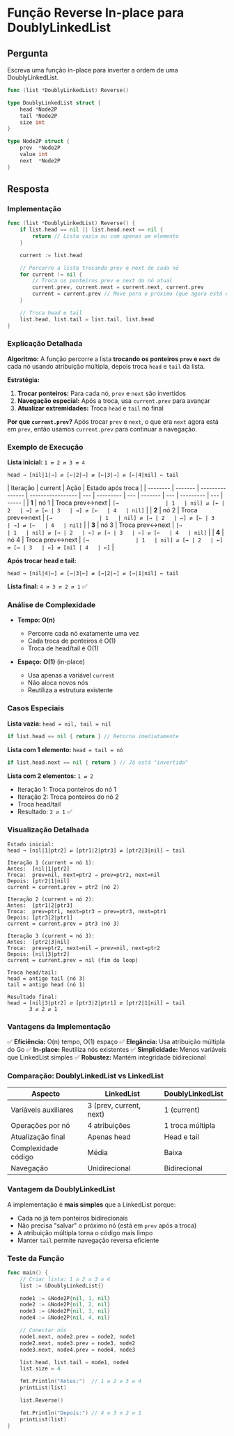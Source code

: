 # Função Reverse In-place para DoublyLinkedList

## Pergunta

Escreva uma função in-place para inverter a ordem de uma DoublyLinkedList.

```go
func (list *DoublyLinkedList) Reverse()

type DoublyLinkedList struct {
    head *Node2P
    tail *Node2P
    size int
}

type Node2P struct {
    prev  *Node2P
    value int
    next  *Node2P
}
```

## Resposta

### Implementação

```go
func (list *DoublyLinkedList) Reverse() {
    if list.head == nil || list.head.next == nil {
        return // Lista vazia ou com apenas um elemento
    }

    current := list.head

    // Percorre a lista trocando prev e next de cada nó
    for current != nil {
        // Troca os ponteiros prev e next do nó atual
        current.prev, current.next = current.next, current.prev
        current = current.prev // Move para o próximo (que agora está em prev)
    }

    // Troca head e tail
    list.head, list.tail = list.tail, list.head
}
```

### Explicação Detalhada

**Algoritmo:** A função percorre a lista **trocando os ponteiros `prev` e `next`** de cada nó usando atribuição múltipla, depois troca `head` e `tail` da lista.

**Estratégia:**

1. **Trocar ponteiros:** Para cada nó, `prev` e `next` são invertidos
2. **Navegação especial:** Após a troca, usa `current.prev` para avançar
3. **Atualizar extremidades:** Troca `head` e `tail` no final

**Por que `current.prev`?**
Após trocar `prev` e `next`, o que era `next` agora está em `prev`, então usamos `current.prev` para continuar a navegação.

### Exemplo de Execução

**Lista inicial:** `1 ⇄ 2 ⇄ 3 ⇄ 4`

```
head → [nil|1|→] ⇄ [←|2|→] ⇄ [←|3|→] ⇄ [←|4|nil] ← tail
```

| Iteração | current | Ação            | Estado após troca |
| -------- | ------- | --------------- | ----------------- | --- | --------- | --- | ------- | --- | --------- | --- | ----- |
| **1**    | nó 1    | Troca prev↔next | `[→               | 1   | nil] ⇄ [← | 2   | →] ⇄ [← | 3   | →] ⇄ [←   | 4   | nil]` |
| **2**    | nó 2    | Troca prev↔next | `[→               | 1   | nil] ⇄ [→ | 2   | ←] ⇄ [← | 3   | →] ⇄ [←   | 4   | nil]` |
| **3**    | nó 3    | Troca prev↔next | `[→               | 1   | nil] ⇄ [→ | 2   | ←] ⇄ [→ | 3   | ←] ⇄ [←   | 4   | nil]` |
| **4**    | nó 4    | Troca prev↔next | `[→               | 1   | nil] ⇄ [→ | 2   | ←] ⇄ [→ | 3   | ←] ⇄ [nil | 4   | ←]`   |

**Após trocar head e tail:**

```
head → [nil|4|←] ⇄ [→|3|←] ⇄ [→|2|←] ⇄ [→|1|nil] ← tail
```

**Lista final:** `4 ⇄ 3 ⇄ 2 ⇄ 1` ✅

### Análise de Complexidade

- **Tempo:** **O(n)**

  - Percorre cada nó exatamente uma vez
  - Cada troca de ponteiros é O(1)
  - Troca de head/tail é O(1)

- **Espaço:** **O(1)** (in-place)
  - Usa apenas a variável `current`
  - Não aloca novos nós
  - Reutiliza a estrutura existente

### Casos Especiais

**Lista vazia:** `head = nil, tail = nil`

```go
if list.head == nil { return } // Retorna imediatamente
```

**Lista com 1 elemento:** `head = tail = nó`

```go
if list.head.next == nil { return } // Já está "invertida"
```

**Lista com 2 elementos:** `1 ⇄ 2`

- Iteração 1: Troca ponteiros do nó 1
- Iteração 2: Troca ponteiros do nó 2
- Troca head/tail
- Resultado: `2 ⇄ 1` ✅

### Visualização Detalhada

```
Estado inicial:
head → [nil|1|ptr2] ⇄ [ptr1|2|ptr3] ⇄ [ptr2|3|nil] ← tail

Iteração 1 (current = nó 1):
Antes:  [nil|1|ptr2]
Troca:  prev=nil, next=ptr2 → prev=ptr2, next=nil
Depois: [ptr2|1|nil]
current = current.prev = ptr2 (nó 2)

Iteração 2 (current = nó 2):
Antes:  [ptr1|2|ptr3]
Troca:  prev=ptr1, next=ptr3 → prev=ptr3, next=ptr1
Depois: [ptr3|2|ptr1]
current = current.prev = ptr3 (nó 3)

Iteração 3 (current = nó 3):
Antes:  [ptr2|3|nil]
Troca:  prev=ptr2, next=nil → prev=nil, next=ptr2
Depois: [nil|3|ptr2]
current = current.prev = nil (fim do loop)

Troca head/tail:
head = antigo tail (nó 3)
tail = antigo head (nó 1)

Resultado final:
head → [nil|3|ptr2] ⇄ [ptr3|2|ptr1] ⇄ [ptr2|1|nil] ← tail
       3 ⇄ 2 ⇄ 1
```

### Vantagens da Implementação

✅ **Eficiência:** O(n) tempo, O(1) espaço
✅ **Elegância:** Usa atribuição múltipla do Go
✅ **In-place:** Reutiliza nós existentes
✅ **Simplicidade:** Menos variáveis que LinkedList simples
✅ **Robustez:** Mantém integridade bidirecional

### Comparação: DoublyLinkedList vs LinkedList

| Aspecto              | LinkedList              | DoublyLinkedList |
| -------------------- | ----------------------- | ---------------- |
| Variáveis auxiliares | 3 (prev, current, next) | 1 (current)      |
| Operações por nó     | 4 atribuições           | 1 troca múltipla |
| Atualização final    | Apenas head             | Head e tail      |
| Complexidade código  | Média                   | Baixa            |
| Navegação            | Unidirecional           | Bidirecional     |

### Vantagem da DoublyLinkedList

A implementação é **mais simples** que a LinkedList porque:

- Cada nó já tem ponteiros bidirecionais
- Não precisa "salvar" o próximo nó (está em `prev` após a troca)
- A atribuição múltipla torna o código mais limpo
- Manter `tail` permite navegação reversa eficiente

### Teste da Função

```go
func main() {
    // Criar lista: 1 ⇄ 2 ⇄ 3 ⇄ 4
    list := &DoublyLinkedList{}

    node1 := &Node2P{nil, 1, nil}
    node2 := &Node2P{nil, 2, nil}
    node3 := &Node2P{nil, 3, nil}
    node4 := &Node2P{nil, 4, nil}

    // Conectar nós
    node1.next, node2.prev = node2, node1
    node2.next, node3.prev = node3, node2
    node3.next, node4.prev = node4, node3

    list.head, list.tail = node1, node4
    list.size = 4

    fmt.Println("Antes:")  // 1 ⇄ 2 ⇄ 3 ⇄ 4
    printList(list)

    list.Reverse()

    fmt.Println("Depois:") // 4 ⇄ 3 ⇄ 2 ⇄ 1
    printList(list)
}
```

